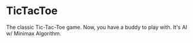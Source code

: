 # TicTacToe
The classic Tic-Tac-Toe game. Now, you have a buddy to play with. It's AI w/ Minimax Algorithm.

